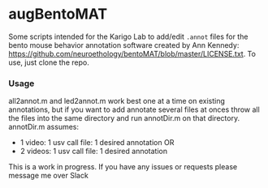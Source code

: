 # augBentoMAT
Some scripts intended for the Karigo Lab to add/edit `.annot` files for the bento mouse behavior annotation software created by Ann Kennedy: https://github.com/neuroethology/bentoMAT/blob/master/LICENSE.txt.
To use, just clone the repo.

### Usage
all2annot.m and led2annot.m work best one at a time on existing annotations, but if you want to add annotate several files at onces throw all the files into the same directory and run annotDir.m on that directory.
annotDir.m assumes:
- 1 video: 1 usv call file: 1 desired annotation OR 
- 2 videos: 1 usv call file: 1 desired annotation
<a/>

This is a work in progress. If you have any issues or requests please message me over Slack
